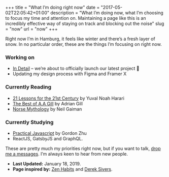 +++
title = "What I’m doing right now"
date = "2017-05-02T22:05:42+01:00"
description = "What I’m doing now, what I’m choosing to focus my time and attention on. Maintaining a page like this is an incredibly effective way of staying on track and blocking out the noise"
slug = "now"
url = "now"
+++

Right now I’m in Hamburg, it feels like winter and there’s a fresh layer of snow. In no particular order, these are the things I’m focusing on right now.

### Working on

- [In Detail](https://indtl.com/) – we’re about to officially launch our latest project 🎉
- Updating my design process with Figma and Framer X

### Currently Reading

- [21 Lessons for the 21st Century](https://www.ynharari.com/book/21-lessons/) by Yuval Noah Harari
- [The Best of A.A Gill](https://www.goodreads.com/book/show/36577083-the-best-of-a-a-gill) by Adrian Gill
- [Norse Mythology](https://www.goodreads.com/book/show/37903770-norse-mythology) by Neil Gaiman

### Currently Studying
- [Practical Javascript](https://watchandcode.com/p/practical-javascript) by Gordon Zhu
- ReactJS, GatsbyJS and GraphQL.


These are pretty much my priorities right now, but if you want to talk, [drop me a messages](/contact/). I’m always keen to hear from new people.

- **Last Updated:** January 18, 2019.
- **Page inspired by:** [Zen Habits](https://zenhabits.net/now/) and [Derek Sivers](https://nownownow.com/about).
